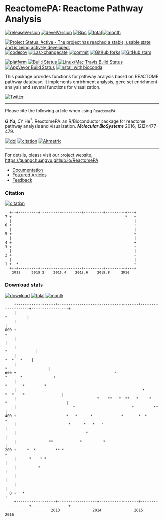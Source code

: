 ReactomePA: Reactome Pathway Analysis
=====================================

[![releaseVersion](https://img.shields.io/badge/release%20version-1.16.2-green.svg?style=flat)](https://bioconductor.org/packages/ReactomePA) [![develVersion](https://img.shields.io/badge/devel%20version-1.17.4-green.svg?style=flat)](https://github.com/GuangchuangYu/ReactomePA) [![Bioc](http://www.bioconductor.org/shields/years-in-bioc/clusterProfiler.svg)](https://www.bioconductor.org/packages/devel/bioc/html/clusterProfiler.html#since) [![total](https://img.shields.io/badge/downloads-22694/total-blue.svg?style=flat)](https://bioconductor.org/packages/stats/bioc/ReactomePA) [![month](https://img.shields.io/badge/downloads-696/month-blue.svg?style=flat)](https://bioconductor.org/packages/stats/bioc/ReactomePA)

[![Project Status: Active - The project has reached a stable, usable state and is being actively developed.](http://www.repostatus.org/badges/latest/active.svg)](http://www.repostatus.org/#active) [![codecov](https://codecov.io/gh/GuangchuangYu/ReactomePA/branch/master/graph/badge.svg)](https://codecov.io/gh/GuangchuangYu/ReactomePA/) [![Last-changedate](https://img.shields.io/badge/last%20change-2016--09--19-green.svg)](https://github.com/GuangchuangYu/ReactomePA/commits/master) [![commit](http://www.bioconductor.org/shields/commits/bioc/ReactomePA.svg)](https://www.bioconductor.org/packages/devel/bioc/html/ReactomePA.html#svn_source) [![GitHub forks](https://img.shields.io/github/forks/GuangchuangYu/ReactomePA.svg)](https://github.com/GuangchuangYu/ReactomePA/network) [![GitHub stars](https://img.shields.io/github/stars/GuangchuangYu/ReactomePA.svg)](https://github.com/GuangchuangYu/ReactomePA/stargazers)

[![platform](http://www.bioconductor.org/shields/availability/devel/ReactomePA.svg)](https://www.bioconductor.org/packages/devel/bioc/html/ReactomePA.html#archives) [![Build Status](http://www.bioconductor.org/shields/build/devel/bioc/ReactomePA.svg)](https://bioconductor.org/checkResults/devel/bioc-LATEST/ReactomePA/) [![Linux/Mac Travis Build Status](https://img.shields.io/travis/GuangchuangYu/ReactomePA/master.svg?label=Mac%20OSX%20%26%20Linux)](https://travis-ci.org/GuangchuangYu/ReactomePA) [![AppVeyor Build Status](https://img.shields.io/appveyor/ci/Guangchuangyu/ReactomePA/master.svg?label=Windows)](https://ci.appveyor.com/project/GuangchuangYu/ReactomePA) [![install with bioconda](https://img.shields.io/badge/install%20with-bioconda-green.svg?style=flat)](http://bioconda.github.io/recipes/bioconductor-reactomepa/README.html)

This package provides functions for pathway analysis based on REACTOME pathway database. It implements enrichment analysis, gene set enrichment analysis and several functions for visualization.

[![Twitter](https://img.shields.io/twitter/url/https/github.com/GuangchuangYu/ReactomePA.svg?style=social)](https://twitter.com/intent/tweet?hashtags=ReactomePA&url=http://pubs.rsc.org/en/Content/ArticleLanding/2016/MB/C5MB00663E#!divAbstract)

------------------------------------------------------------------------

Please cite the following article when using `ReactomePA`:

***G Yu***, QY He<sup>\*</sup>. ReactomePA: an R/Bioconductor package for reactome pathway analysis and visualization. ***Molecular BioSystems*** 2016, 12(2):477-479.

[![doi](https://img.shields.io/badge/doi-10.1039/c5mb00663e-green.svg?style=flat)](http://dx.doi.org/10.1039/c5mb00663e) [![citation](https://img.shields.io/badge/cited%20by-8-green.svg?style=flat)](https://scholar.google.com.hk/scholar?oi=bibs&hl=en&cites=3311691878690959578) [![Altmetric](https://img.shields.io/badge/Altmetric-15-green.svg?style=flat)](https://www.altmetric.com/details/4796667)

------------------------------------------------------------------------

For details, please visit our project website, <https://guangchuangyu.github.io/ReactomePA>.

-   [Documentation](https://guangchuangyu.github.io/ReactomePA/documentation/)
-   [Featured Articles](https://guangchuangyu.github.io/ReactomePA/featuredArticles/)
-   [Feedback](https://guangchuangyu.github.io/ReactomePA/#feedback)

### Citation

[![citation](https://img.shields.io/badge/cited%20by-8-green.svg?style=flat)](https://scholar.google.com.hk/scholar?oi=bibs&hl=en&cites=3311691878690959578)

      +--+---------+---------+---------+---------+---------+---+
    7 +                                                    *   +
      |                                                        |
    6 +                                                        +
      |                                                        |
    5 +                                                        +
      |                                                        |
    4 +                                                        +
    3 +                                                        +
      |                                                        |
    2 +                                                        +
      |                                                        |
    1 +  *                                                     +
      +--+---------+---------+---------+---------+---------+---+
       2015     2015.2    2015.4    2015.6    2015.8     2016   

### Download stats

[![download](http://www.bioconductor.org/shields/downloads/ReactomePA.svg)](https://bioconductor.org/packages/stats/bioc/ReactomePA/) [![total](https://img.shields.io/badge/downloads-22694/total-blue.svg?style=flat)](https://bioconductor.org/packages/stats/bioc/ReactomePA) [![month](https://img.shields.io/badge/downloads-696/month-blue.svg?style=flat)](https://bioconductor.org/packages/stats/bioc/ReactomePA)

        +------------------+------------------+------------------+-------------------+-----------------+
        |                                                                                    *         |
        |                                                                                              |
    800 +                                                                                              +
        |                                                                                              |
        |                                                                                *             |
        |                                                                                  *  *   *    |
        |                                                                          *                   |
    600 +                                             *                          *      *              +
        |                                                                     *       *         *      |
        |                                                          *         *  *    *                 |
        |                                     *    **   *  **   *     *    *                           |
        |                          *                          *         **                             |
    400 +                       *   *      *             *       *  *                                  +
        |                        *      *   *   *                                                      |
        |                                *                                                             |
        |               **            *          *                                                     |
    200 +     *  *         ** *                                                                        +
        |      *    * *                                                                                |
        |          *                                                                                   |
        |                                                                                              |
        |                                                                                              |
      0 +   *                                                                                          +
        +------------------+------------------+------------------+-------------------+-----------------+
                         2013               2014               2015                2016
